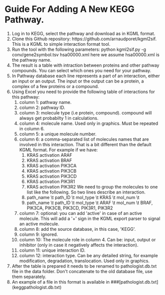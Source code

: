 # Guide For Adding A New KEGG Pathway.
<ol>
<li> Log in to KEGG, select the pathway and download as in KGML format.
<li> Clone this Github repository: https://github.com/arnaudporet/kgml2sif. This is a KGML to simple interaction format tool.
<li> Run the tool with the following parameters: python kgml2sif.py -g conv/gene2symbol.tsv hsa00000.xml here we assume hsa00000.xml is the pathway name.
<li> The result is a table with intraction between proteins and other pathway compounds. You can select which ones you need for your pathway.
<li> In Pathway database each line represents a part of an interaction, either an input or an output. The input or the output can be a protein, a complex of a few proteins or a compound.
<li> Using Excel you need to provide the following table of interactions for this pathway:
	<ol>
		<li> column 1: pathway name.
		<li> column 2: pathway ID.
		<li> column 3: molecule type (i.e protein, compound). compound will always get probabilty 1 in calculations.
		<li> column 4: molecule name. Used only in graphics. Must be repeated in column 6.
		<li> column 5: a unique molecule number.
		<li> column 6: a comma-separated list of molecules names that are involved in this interaction. That is a bit different than the default KGML format. For example if we have:
			<ol>
				<li>	KRAS	activation	ARAF
				<li>	KRAS	activation	BRAF
				<li>	KRAS	activation	PIK3CA
				<li>	KRAS	activation	PIK3CB
				<li>	KRAS	activation	PIK3CD
				<li>	KRAS	activation	PIK3R1
				<li>	KRAS	activation	PIK3R2	 We need to group the molecules to one list like the following. So two lines describe an interaction.
				<li>    path_name \t path_ID \t mol_type \t KRAS \t mol_num \t 	 
				<li>    path_name \t path_ID \t mol_type \t ARAF \t mol_num \t BRAF, PIK3CA, PIK3CB, PIK3CD, PIK3R1, PIK3R2
			</ol>
		<li> column 7: optional: you can add 'active' in case of an active molecule. This will add a '+' sign in the KGML export parser to signal an active molecule.
		<li> column 8: add the source database, in this case, 'KEGG'.
		<li> column 9: ignored.
		<li> column 10: The molecule role in column 4. Can be: input, output or inhibitor (only in case it negatively affects the interaction).
		<li> column 11: unique interaction ID.
		<li> column 12: interaction type. Can be any detailed string, for example modification, degradation, translocation. Used only in graphics.
	</ol>
<li> After the table is prepared it needs to be renamed to pathologist.db.txt file in the data folder. Don't concatenate to the old database file, use them separately.
<li> An example of a file in this format is available in
###[pathologist.db.txt](keggpathologist.db.txt)
</ol>